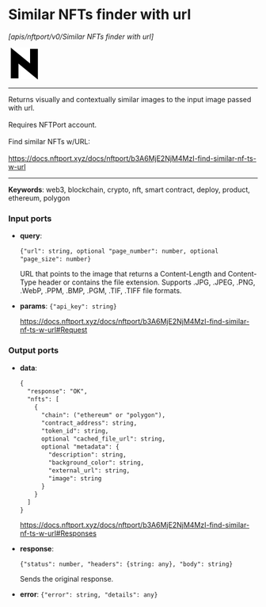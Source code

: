 # Similar NFTs finder with url

_[apis/nftport/v0/Similar NFTs finder with url]_

![icon](</assets/icons/352b98b2-6df6-4a21-93e1-a31cf5b9311d.png>)

---

Returns visually and contextually similar images to the input image passed with url.<br>
<br>
Requires NFTPort account.<br>
<br>
Find similar NFTs w/URL:<br>
<br>
https://docs.nftport.xyz/docs/nftport/b3A6MjE2NjM4MzI-find-similar-nf-ts-w-url<br>

---

__Keywords__: web3, blockchain, crypto, nft, smart contract, deploy, product, ethereum, polygon

### Input ports

* __query__: 
    ```
    {"url": string, optional "page_number": number, optional "page_size": number}
    ```

    URL that points to the image that returns a Content-Length and Content-Type header or contains the file extension. Supports .JPG, .JPEG, .PNG, .WebP, .PPM, .BMP, .PGM, .TIF, .TIFF file formats.<br>


* __params__: ` {"api_key": string} `

    https://docs.nftport.xyz/docs/nftport/b3A6MjE2NjM4MzI-find-similar-nf-ts-w-url#Request<br>

### Output ports

* __data__: 
    ```
    {
      "response": "OK",
      "nfts": [
        {
          "chain": ("ethereum" or "polygon"),
          "contract_address": string,
          "token_id": string,
          optional "cached_file_url": string,
          optional "metadata": {
            "description": string,
            "background_color": string,
            "external_url": string,
            "image": string
          }
        }
      ]
    }
    ```

    https://docs.nftport.xyz/docs/nftport/b3A6MjE2NjM4MzI-find-similar-nf-ts-w-url#Responses<br>


* __response__: 
    ```
    {"status": number, "headers": {string: any}, "body": string}
    ```

    Sends the original response.<br>


* __error__: ` {"error": string, "details": any} `

